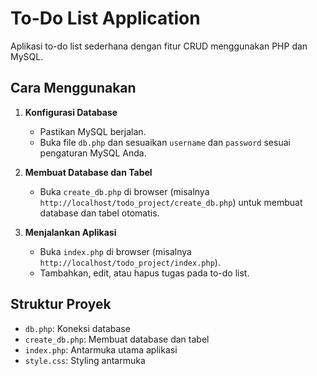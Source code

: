 # To-Do List Application

Aplikasi to-do list sederhana dengan fitur CRUD menggunakan PHP dan MySQL.

## Cara Menggunakan

1. **Konfigurasi Database**
   - Pastikan MySQL berjalan.
   - Buka file `db.php` dan sesuaikan `username` dan `password` sesuai pengaturan MySQL Anda.

2. **Membuat Database dan Tabel**
   - Buka `create_db.php` di browser (misalnya `http://localhost/todo_project/create_db.php`) untuk membuat database dan tabel otomatis.

3. **Menjalankan Aplikasi**
   - Buka `index.php` di browser (misalnya `http://localhost/todo_project/index.php`).
   - Tambahkan, edit, atau hapus tugas pada to-do list.

## Struktur Proyek

- `db.php`: Koneksi database
- `create_db.php`: Membuat database dan tabel
- `index.php`: Antarmuka utama aplikasi
- `style.css`: Styling antarmuka
